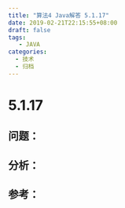 ```yaml
---
title: "算法4 Java解答 5.1.17"
date: 2019-02-21T22:15:55+08:00
draft: false
tags:
   - JAVA
categories:
  - 技术
  - 归档
---
```



# 5.1.17

## 问题：


## 分析：


## 参考：


